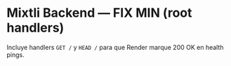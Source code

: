 # Mixtli Backend — FIX MIN (root handlers)
Incluye handlers `GET /` y `HEAD /` para que Render marque 200 OK en health pings.
